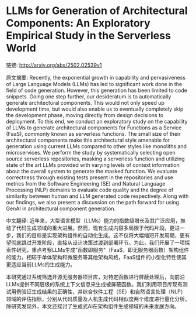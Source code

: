 # LLMs for Generation of Architectural Components: An Exploratory Empirical Study in the Serverless World

链接: http://arxiv.org/abs/2502.02539v1

原文摘要:
Recently, the exponential growth in capability and pervasiveness of Large
Language Models (LLMs) has led to significant work done in the field of code
generation. However, this generation has been limited to code snippets. Going
one step further, our desideratum is to automatically generate architectural
components. This would not only speed up development time, but would also
enable us to eventually completely skip the development phase, moving directly
from design decisions to deployment. To this end, we conduct an exploratory
study on the capability of LLMs to generate architectural components for
Functions as a Service (FaaS), commonly known as serverless functions. The
small size of their architectural components make this architectural style
amenable for generation using current LLMs compared to other styles like
monoliths and microservices. We perform the study by systematically selecting
open source serverless repositories, masking a serverless function and
utilizing state of the art LLMs provided with varying levels of context
information about the overall system to generate the masked function. We
evaluate correctness through existing tests present in the repositories and use
metrics from the Software Engineering (SE) and Natural Language Processing
(NLP) domains to evaluate code quality and the degree of similarity between
human and LLM generated code respectively. Along with our findings, we also
present a discussion on the path forward for using GenAI in architectural
component generation.

中文翻译:
近年来，大型语言模型（LLMs）能力的指数级增长及其广泛应用，推动了代码生成领域的重大进展。然而，现有生成内容多局限于代码片段。更进一步，我们的目标是实现架构组件的自动化生成。这不仅将大幅缩短开发周期，更有望彻底跳过开发阶段，直接从设计决策过渡到部署环节。为此，我们开展了一项探索性研究，重点考察LLMs生成"函数即服务"（FaaS，即无服务器函数）架构组件的能力。相较于单体架构和微服务等其他架构风格，FaaS组件的小型化特性使其更适应当前LLMs的生成能力。

本研究通过系统筛选开源无服务器项目库，对特定函数进行屏蔽处理后，向前沿LLMs提供不同层级的系统上下文信息来生成被屏蔽函数。我们利用项目库现有测试用例验证生成结果的正确性，并综合软件工程（SE）和自然语言处理（NLP）领域的评估指标，分别从代码质量及人机生成代码相似度两个维度进行量化分析。除研究发现外，本文还探讨了生成式AI在架构组件生成领域的未来发展方向。
